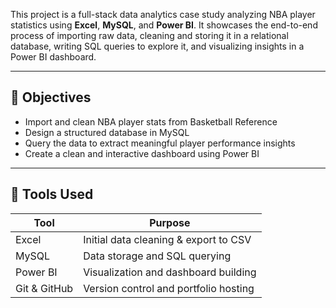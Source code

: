 This project is a full-stack data analytics case study analyzing NBA player statistics using **Excel**, **MySQL**, and **Power BI**. It showcases the end-to-end process of importing raw data, cleaning and storing it in a relational database, writing SQL queries to explore it, and visualizing insights in a Power BI dashboard.

---

## 📌 Objectives

- Import and clean NBA player stats from Basketball Reference
- Design a structured database in MySQL
- Query the data to extract meaningful player performance insights
- Create a clean and interactive dashboard using Power BI

---

## 🧰 Tools Used

| Tool        | Purpose                             |
|-------------|-------------------------------------|
| Excel       | Initial data cleaning & export to CSV |
| MySQL       | Data storage and SQL querying       |
| Power BI    | Visualization and dashboard building |
| Git & GitHub| Version control and portfolio hosting|
